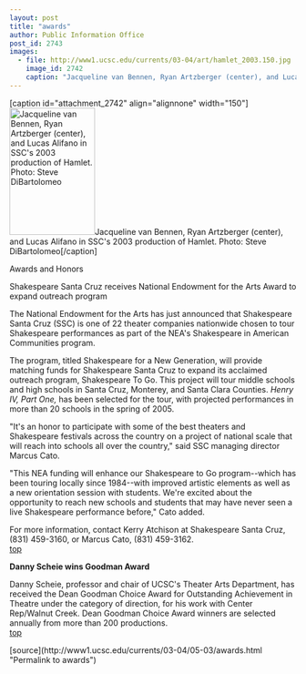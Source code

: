 ```yaml
---
layout: post
title: "awards"
author: Public Information Office
post_id: 2743
images:
  - file: http://www1.ucsc.edu/currents/03-04/art/hamlet_2003.150.jpg
    image_id: 2742
    caption: "Jacqueline van Bennen, Ryan Artzberger (center), and Lucas Alifano in SSC's 2003 production of Hamlet. Photo: Steve DiBartolomeo"
---
```


[caption id="attachment_2742" align="alignnone" width="150"]<a href="http://localhost/mysite/wp-content/uploads/2004/05/hamlet_2003.150.jpg"><img class="size-full wp-image-2742" src="http://localhost/mysite/wp-content/uploads/2004/05/hamlet_2003.150.jpg" alt="Jacqueline van Bennen, Ryan Artzberger (center), and Lucas Alifano in SSC's 2003 production of Hamlet. Photo: Steve DiBartolomeo" width="150" height="223" /></a>Jacqueline van Bennen, Ryan Artzberger (center), and Lucas Alifano in SSC's 2003 production of Hamlet. Photo: Steve DiBartolomeo[/caption]
<p class="pagehead">
  Awards and Honors
</p>
<p class="sectionhead">
  <a name="ssc" id="ssc"></a>Shakespeare Santa Cruz receives National Endowment for the Arts Award to expand outreach program<br>
</p>
<p>
  The National Endowment for the Arts has just announced that Shakespeare Santa Cruz (SSC) is one of 22 theater companies nationwide chosen to tour Shakespeare performances as part of the NEA's Shakespeare in American Communities program.<br>
</p>
<p>
  The program, titled Shakespeare for a New Generation, will provide matching funds for Shakespeare Santa Cruz to expand its acclaimed outreach program, Shakespeare To Go. This project will tour middle schools and high schools in Santa Cruz, Monterey, and Santa Clara Counties. <i>Henry IV, Part One,</i> has been selected for the tour, with projected performances in more than 20 schools in the spring of 2005.<br>
</p>
<p>
  "It's an honor to participate with some of the best theaters and Shakespeare festivals across the country on a project of national scale that will reach into schools all over the country," said SSC managing director Marcus Cato.<br>
</p>
<p>
  "This NEA funding will enhance our Shakespeare to Go program--which has been touring locally since 1984--with improved artistic elements as well as a new orientation session with students. We're excited about the opportunity to reach new schools and students that may have never seen a live Shakespeare performance before," Cato added.<br>
</p>
<p>
  For more information, contact Kerry Atchison at Shakespeare Santa Cruz, (831) 459-3160, or Marcus Cato, (831) 459-3162.<br>
  <a href="#ssc">top</a>
</p>
<p>
  <b class="sectionhead"><a name="scheie" id="scheie"></a>Danny Scheie wins Goodman Award<br></b>
</p>
<p>
  Danny Scheie, professor and chair of UCSC's Theater Arts Department, has received the Dean Goodman Choice Award for Outstanding Achievement in Theatre under the category of direction, for his work with Center Rep/Walnut Creek. Dean Goodman Choice Award winners are selected annually from more than 200 productions.<br>
  <a href="#ssc">top</a>
</p>
<p>

</p>
<p>

</p>
[source](http://www1.ucsc.edu/currents/03-04/05-03/awards.html "Permalink to awards")

